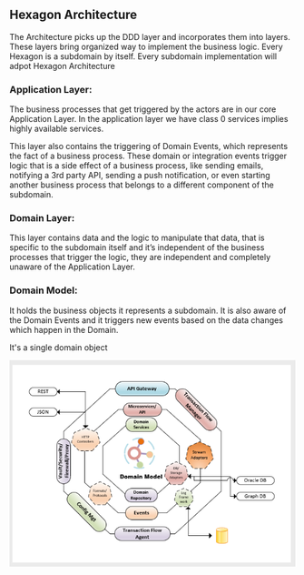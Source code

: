 ## Hexagon Architecture

The Architecture picks up the DDD layer and incorporates them into layers. These layers bring organized way to implement the business logic. Every Hexagon is a subdomain by itself. Every subdomain implementation will adpot Hexagon Architecture

### Application Layer:
The business processes that get triggered by the actors are in our core Application Layer. In the application layer we have class 0 services implies highly available services. 

This layer also contains the triggering of Domain Events, which represents the fact of a business process. These domain or integration events trigger logic that is a side effect of a business process, like sending emails, notifying a 3rd party API, sending a push notification, or even starting another business process that belongs to a different component of the subdomain.

### Domain Layer: 

This layer contains data and the logic to manipulate that data, that is specific to the subdomain itself and it’s independent of the business processes that trigger the logic, they are independent and completely unaware of the Application Layer.

### Domain Model: 

It holds the business objects it represents a subdomain. It is also aware of the Domain Events and it triggers new events based on the data changes which happen in the Domain.

It's a single domain object

![Spotlight Context Diagram](..//Images/Hexagon1.PNG)

